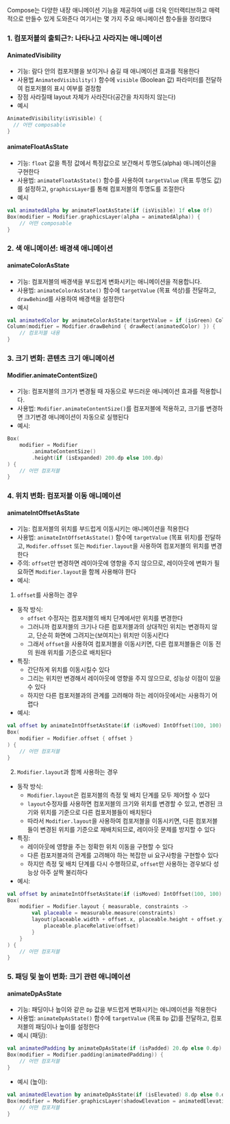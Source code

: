 Compose는 다양한 내장 애니메이션 기능을 제공하여 ui를 더욱 인터랙티브하고 매력적으로 만들수 있게 도와준다
여기서는 몇 가지 주요 애니메이션 함수들을 정리했다

### 1. 컴포저블의 출퇴근?: 나타나고 사라지는 애니메이션

#### AnimatedVisibility

* 기능: 람다 안의 컴포저블을 보이거나 숨길 때 애니메이션 효과를 적용한다
* 사용법 `AnimatedVisibility()` 함수에 `visible` (Boolean 값) 파라미터를 전달하여 컴포저블의 표시 여부를 결정함
* 장점 사라질때 layout 자체가 사라진다(공간을 차지하지 않는다)
* 예시

```kotlin
AnimatedVisibility(isVisible) {
  // 어떤 composable
}
```

#### animateFloatAsState

* 기능: `float` 값을 특정 값에서 특정값으로 보간해서 투명도(alpha) 애니메이션을 구현한다
* 사용법: `animateFloatAsState()` 함수를 사용하여 `targetValue` (목표 투명도 값)를 설정하고, `graphicsLayer`를 통해 컴포저블의 투명도를 조절한다
* 예시

```kotlin
val animatedAlpha by animateFloatAsState(if (isVisible) 1f else 0f)
Box(modifier = Modifier.graphicsLayer(alpha = animatedAlpha)) {
    // 어떤 composable
}
```

### 2. 색 애니메이션: 배경색 애니메이션

#### animateColorAsState

* 기능: 컴포저블의 배경색을 부드럽게 변화시키는 애니메이션을 적용합니다.
* 사용법: `animateColorAsState()` 함수에 `targetValue` (목표 색상)를 전달하고, `drawBehind`를 사용하여 배경색을 설정한다
* 예시

```kotlin
val animatedColor by animateColorAsState(targetValue = if (isGreen) Color.Green else Color.Blue)
Column(modifier = Modifier.drawBehind { drawRect(animatedColor) }) {
    // 컴포저블 내용
}
```

### 3. 크기 변화: 콘텐츠 크기 애니메이션

#### Modifier.animateContentSize()

* 기능: 컴포저블의 크기가 변경될 때 자동으로 부드러운 애니메이션 효과를 적용합니다.
* 사용법: `Modifier.animateContentSize()`를 컴포저블에 적용하고, 크기를 변경하면 크기변경 애니메이션이 자동으로 실행된다
* 예시:

```kotlin
Box(
    modifier = Modifier
        .animateContentSize()
        .height(if (isExpanded) 200.dp else 100.dp)
) {
    // 어떤 컴포저블
}
```

### 4. 위치 변화: 컴포저블 이동 애니메이션

#### animateIntOffsetAsState

* 기능: 컴포저블의 위치를 부드럽게 이동시키는 애니메이션을 적용한다
* 사용법: `animateIntOffsetAsState()` 함수에 `targetValue` (목표 위치)를 전달하고, `Modifer.offsset` 또는 `Modifier.layout`을 사용하여 컴포저블의 위치를 변경한다
* 주의: `offset`만 변경하면 레이아웃에 영향을 주지 않으므로, 레이아웃에 변화가 필요하면 `Modifier.layout`을 함께 사용해야 한다
* 예시:

1. `offset`를 사용하는 경우

* 동작 방식:
    * `offset` 수정자는 컴포저블의 배치 단계에서만 위치를 변경한다
    *  그러니까 컴포저블의 크기나 다른 컴포저블과의 상대적인 위치는 변경하지 않고, 단순히 화면에 그려지는(보여지는) 위치만 이동시킨다
    * 그래서 `offset`을 사용하여 컴포저블을 이동시키면, 다른 컴포저블들은 이동 전의 원래 위치를 기준으로 배치된다
* 특징:
    * 간단하게 위치를 이동시킬수 있다
    * 그리는 위치만 변경해서 레이아웃에 영향을 주지 않으므로, 성능상 이점이 있을 수 있다
    * 하지만 다른 컴포저블과의 관계를 고려해야 하는 레이아웃에서는 사용하기 어렵다
* 예시:

```kotlin
val offset by animateIntOffsetAsState(if (isMoved) IntOffset(100, 100) else IntOffset.Zero)
Box(
    modifier = Modifier.offset { offset }
) {
    // 어떤 컴포저블 
}
```

2. `Modifier.layout`과 함께 사용하는 경우

* 동작 방식:
    * `Modifier.layout`은 컴포저블의 측정 및 배치 단계를 모두 제어할 수 있다
    * `layout`수정자를 사용하면 컴포저블의 크기와 위치를 변경할 수 있고, 변경된 크기와 위치를 기준으로 다른 컴포저블들이 배치된다
    * 따라서 `Modifier.layout`을 사용하여 컴포저블을 이동시키면, 다른 컴포저블들이 변경된 위치를 기준으로 재배치되므로, 레이아웃 문제를 방지할 수 있다
* 특징:
    * 레이아웃에 영향을 주는 정확한 위치 이동을 구현할 수 있다
    * 다른 컴포저블과의 관계를 고려해야 하는 복잡한 ui 요구사항을 구현할수 있다
    * 하지만 측정 및 배치 단계를 다시 수행하므로, `offset`만 사용하는 경우보다 성능상 아주 살짝 불리하다
* 예시:

```kotlin
val offset by animateIntOffsetAsState(if (isMoved) IntOffset(100, 100) else IntOffset.Zero)
Box(
    modifier = Modifier.layout { measurable, constraints ->
        val placeable = measurable.measure(constraints)
        layout(placeable.width + offset.x, placeable.height + offset.y) {
            placeable.placeRelative(offset)
        }
    }
) {
    // 어떤 컴포저블 
}
```

### 5. 패딩 및 높이 변화: 크기 관련 애니메이션

#### animateDpAsState

* 기능: 패딩이나 높이와 같은 `Dp` 값을 부드럽게 변화시키는 애니메이션을 적용한다
* 사용법: `animateDpAsState()` 함수에 `targetValue` (목표 `Dp` 값)를 전달하고, 컴포저블의 패딩이나 높이를 설정한다
* 예시 (패딩):

```kotlin
val animatedPadding by animateDpAsState(if (isPadded) 20.dp else 0.dp)
Box(modifier = Modifier.padding(animatedPadding)) {
    // 어떤 컴포저블 
}
```

* 예시 (높이):

```kotlin
val animatedElevation by animateDpAsState(if (isElevated) 8.dp else 0.dp)
Box(modifier = Modifier.graphicsLayer(shadowElevation = animatedElevation.toPx())) {
    // 어떤 컴포저블
}
```
